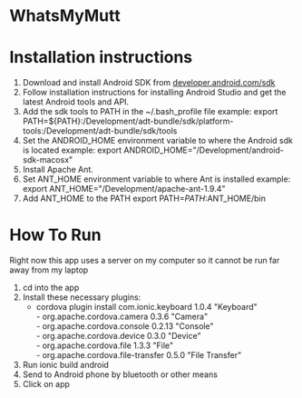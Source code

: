 # WhatsMyMutt
# Installation instructions
1. Download and install Android SDK from [developer.android.com/sdk](http://developer.android.com/sdk/index.html)
2. Follow installation instructions for installing Android Studio and get the latest Android tools and API.
3. Add the sdk tools to PATH in the ~/.bash_profile file
   example: export PATH=${PATH}:/Development/adt-bundle/sdk/platform-tools:/Development/adt-bundle/sdk/tools
4. Set the ANDROID_HOME environment variable to where the Android sdk is located
   example: export ANDROID_HOME="/Development/android-sdk-macosx"
5. Install Apache Ant.
6. Set ANT_HOME environment variable to where Ant is installed
   example: export ANT_HOME="/Development/apache-ant-1.9.4"
7. Add ANT_HOME to the PATH
   export PATH=$PATH:$ANT_HOME/bin

# How To Run
Right now this app uses a server on my computer so it cannot be run far away from my laptop

1. cd into the app
2. Install these necessary plugins:
   * cordova plugin install com.ionic.keyboard 1.0.4 "Keyboard" <br />
                        - org.apache.cordova.camera 0.3.6 "Camera" <br />
                        - org.apache.cordova.console 0.2.13 "Console" <br />
                        - org.apache.cordova.device 0.3.0 "Device" <br />
                        - org.apache.cordova.file 1.3.3 "File" <br />
                        - org.apache.cordova.file-transfer 0.5.0 "File Transfer" <br />
3. Run ionic build android
4. Send to Android phone by bluetooth or other means
5. Click on app
